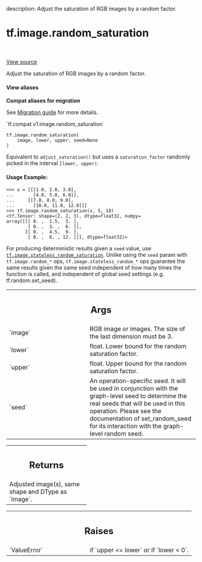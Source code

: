 description: Adjust the saturation of RGB images by a random factor.

<div itemscope itemtype="http://developers.google.com/ReferenceObject">
<meta itemprop="name" content="tf.image.random_saturation" />
<meta itemprop="path" content="Stable" />
</div>

# tf.image.random_saturation

<!-- Insert buttons and diff -->

<table class="tfo-notebook-buttons tfo-api nocontent" align="left">

</table>

<a target="_blank" href="/code/stable/tensorflow/python/ops/image_ops_impl.py">View source</a>



Adjust the saturation of RGB images by a random factor.

<section class="expandable">
  <h4 class="showalways">View aliases</h4>
  <p>
<b>Compat aliases for migration</b>
<p>See
<a href="https://www.tensorflow.org/guide/migrate">Migration guide</a> for
more details.</p>
<p>`tf.compat.v1.image.random_saturation`</p>
</p>
</section>

<pre class="devsite-click-to-copy prettyprint lang-py tfo-signature-link">
<code>tf.image.random_saturation(
    image, lower, upper, seed=None
)
</code></pre>



<!-- Placeholder for "Used in" -->

Equivalent to `adjust_saturation()` but uses a `saturation_factor` randomly
picked in the interval `[lower, upper)`.

#### Usage Example:



```
>>> x = [[[1.0, 2.0, 3.0],
...       [4.0, 5.0, 6.0]],
...     [[7.0, 8.0, 9.0],
...       [10.0, 11.0, 12.0]]]
>>> tf.image.random_saturation(x, 5, 10)
<tf.Tensor: shape=(2, 2, 3), dtype=float32, numpy=
array([[[ 0. ,  1.5,  3. ],
        [ 0. ,  3. ,  6. ]],
       [[ 0. ,  4.5,  9. ],
        [ 0. ,  6. , 12. ]]], dtype=float32)>
```

For producing deterministic results given a `seed` value, use
<a href="../../tf/image/stateless_random_saturation.md"><code>tf.image.stateless_random_saturation</code></a>. Unlike using the `seed` param
with `tf.image.random_*` ops, `tf.image.stateless_random_*` ops guarantee the
same results given the same seed independent of how many times the function is
called, and independent of global seed settings (e.g. tf.random.set_seed).

<!-- Tabular view -->
 <table class="responsive fixed orange">
<colgroup><col width="214px"><col></colgroup>
<tr><th colspan="2"><h2 class="add-link">Args</h2></th></tr>

<tr>
<td>
`image`
</td>
<td>
RGB image or images. The size of the last dimension must be 3.
</td>
</tr><tr>
<td>
`lower`
</td>
<td>
float.  Lower bound for the random saturation factor.
</td>
</tr><tr>
<td>
`upper`
</td>
<td>
float.  Upper bound for the random saturation factor.
</td>
</tr><tr>
<td>
`seed`
</td>
<td>
An operation-specific seed. It will be used in conjunction with the
graph-level seed to determine the real seeds that will be used in this
operation. Please see the documentation of set_random_seed for its
interaction with the graph-level random seed.
</td>
</tr>
</table>



<!-- Tabular view -->
 <table class="responsive fixed orange">
<colgroup><col width="214px"><col></colgroup>
<tr><th colspan="2"><h2 class="add-link">Returns</h2></th></tr>
<tr class="alt">
<td colspan="2">
Adjusted image(s), same shape and DType as `image`.
</td>
</tr>

</table>



<!-- Tabular view -->
 <table class="responsive fixed orange">
<colgroup><col width="214px"><col></colgroup>
<tr><th colspan="2"><h2 class="add-link">Raises</h2></th></tr>

<tr>
<td>
`ValueError`
</td>
<td>
if `upper <= lower` or if `lower < 0`.
</td>
</tr>
</table>

